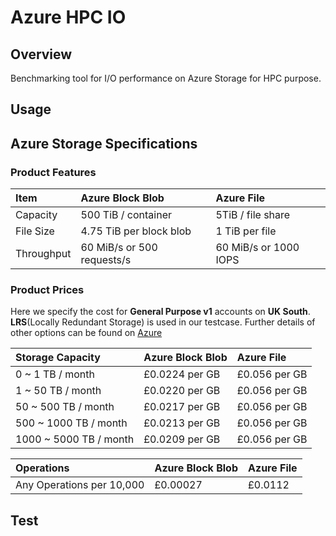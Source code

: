 # Azure HPC IO
## Overview
Benchmarking tool for I/O performance on Azure Storage for HPC purpose. 

## Usage

## Azure Storage Specifications
### Product Features
| Item | Azure Block Blob | Azure File |
| :------------- |:-------------| :-----|
| Capacity | 500 TiB / container | 5TiB / file share |
| File Size | 4.75 TiB per block blob | 1 TiB per file |
| Throughput | 60 MiB/s or 500 requests/s | 60 MiB/s or 1000 IOPS  |

### Product Prices
Here we specify the cost for **General Purpose v1** accounts on **UK South**. **LRS**(Locally Redundant Storage) is used in our testcase. Further details of other options can be found on [Azure](https://azure.microsoft.com/en-us/pricing/details/storage/blobs/)

| Storage Capacity | Azure Block Blob | Azure File |
| :------ | :-------| :-------|
| 0 ~ 1 TB / month | £0.0224 per GB | £0.056 per GB |
| 1 ~ 50 TB / month |  £0.0220 per GB | £0.056 per GB |
| 50 ~ 500 TB / month |  £0.0217 per GB | £0.056 per GB |
| 500 ~ 1000 TB / month |  £0.0213 per GB | £0.056 per GB |
| 1000 ~ 5000 TB / month |  £0.0209 per GB | £0.056 per GB |

| Operations | Azure Block Blob | Azure File |
| :------ | :-------| :-------|
| Any Operations per 10,000 | £0.00027 | £0.0112 |

## Test 